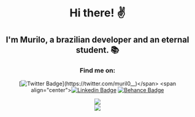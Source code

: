 <div align="center">
<h1 align="center"> Hi there! ✌ </h1>

<h2 align="center"> I'm Murilo, a brazilian developer and an eternal student. 📚</h2>
</div>

<div align="center">
<h3 align="center"> Find me on: </h3>

<span align="center">[![Twitter Badge](https://img.shields.io/badge/-Twitter-5c3ec9?style=for-the-badge&labelColor=50FA7B&logo=twitter&logoColor=31363F&link=https://twitter.com/muril0__)](https://twitter.com/muril0__)</span>
<span align="center">[![Linkedin Badge](https://img.shields.io/badge/-LinkedIn-5c3ec9?style=for-the-badge&labelColor=50FA7B&logo=Linkedin&logoColor=31363F&link=https://www.linkedin.com/in/murilo-o)](https://www.linkedin.com/in/murilo-o)</span>
<span align="center">[![Behance Badge](https://img.shields.io/badge/-Behance-5c3ec9?style=for-the-badge&labelColor=50FA7B&logo=Behance&logoColor=31363F&link=https://www.behance.net/murilo-o)](https://www.behance.net/murilo-o)</span>
</div>

<div align="center">
<img  src = "https://github-readme-stats.vercel.app/api?username=muril0-0&count_private=true&include_all_commits=true&show_icons=true&bg_color=FF000000&&title_color=8E71DC&text_color=0FCBFA&icon_color=FE938C"/>
<br/>
<img  src = "https://github-readme-stats.vercel.app/api/top-langs/?username=muril0-0&layout=compact&langs_count=8&bg_color=FF000000&&title_color=8E71DC&text_color=0FCBFA&icon_color=FE938C"/>
</div>
